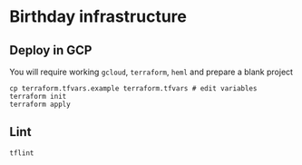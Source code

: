 # Birthday infrastructure

## Deploy in GCP

You will require working `gcloud`, `terraform`, `heml` and prepare a blank project 

```
cp terraform.tfvars.example terraform.tfvars # edit variables
terraform init
terraform apply
```

## Lint

```
tflint
```